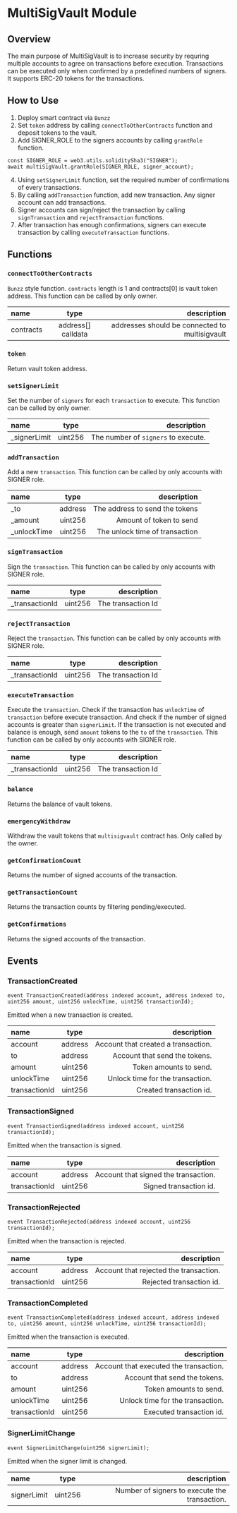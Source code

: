 # MultiSigVault Module

## Overview

The main purpose of MultiSigVault is to increase security by requring multiple accounts to agree on transactions before execution. Transactions can be executed only when confirmed by a predefined numbers of signers. It supports ERC-20 tokens for the transactions.

## How to Use
1. Deploy smart contract via `Bunzz`
2. Set `token` address by calling `connectToOtherContracts` function and deposit tokens to the vault.
3. Add SIGNER_ROLE to the signers accounts by calling `grantRole` function.

```
const SIGNER_ROLE = web3.utils.soliditySha3("SIGNER");
await multiSigVault.grantRole(SIGNER_ROLE, signer_account);
```

4. Using `setSignerLimit` function, set the required number of confirmations of every transactions.
5. By calling `addTransaction` function, add new transaction. Any signer account can add transactions.
6. Signer accounts can sign/reject the transaction by calling `signTransaction` and `rejectTransaction` functions.
7. After transaction has enough confirmations, signers can execute transaction by calling `executeTransaction` functions.

## Functions


### `connectToOtherContracts`

`Bunzz` style function.
`contracts` length is 1 and contracts[0] is vault token address.
This function can be called by only owner.

| name        | type             | description                                      |
| :---        |    :----:        |          ---:                                    |
| contracts   |address[] calldata| addresses should be connected to multisigvault   |

### `token`
Return vault token address.

### `setSignerLimit`

Set the number of `signers` for each `transaction` to execute.
This function can be called by only owner.

| name          | type              | description                           |
| :---          |    :----:         |          ---:                         |
| _signerLimit  |uint256            | The number of `signers` to execute.   |

### `addTransaction`

Add a new `transaction`.
This function can be called by only accounts with SIGNER role.

| name          | type              | description                       |
| :---          |    :----:         |          ---:                     |
| _to           |address            | The address to send the tokens    |
| _amount       |uint256            | Amount of token to send           |
| _unlockTime   |uint256            | The unlock time of transaction    |

### `signTransaction`

Sign the `transaction`.
This function can be called by only accounts with SIGNER role.

| name          | type              | description        |
| :---          |    :----:         |          ---:      |
| _transactionId|uint256            | The transaction Id |

### `rejectTransaction`

Reject the `transaction`.
This function can be called by only accounts with SIGNER role.

| name          | type              | description        |
| :---          |    :----:         |          ---:      |
| _transactionId|uint256            | The transaction Id |

### `executeTransaction`

Execute the `transaction`. Check if the transaction has `unlockTime` of `transaction` before execute transaction.
And check if the number of signed accounts is greater than `signerLimit`.
If the transaction is not executed and balance is enough, send `amount` tokens to the `to` of the `transaction`.
This function can be called by only accounts with SIGNER role.

| name          | type              | description        |
| :---          |    :----:         |          ---:      |
| _transactionId|uint256            | The transaction Id |

### `balance`

Returns the balance of vault tokens.

### `emergencyWithdraw`

Withdraw the vault tokens that `multisigvault` contract has. Only called by the owner.

### `getConfirmationCount`

Returns the number of signed accounts of the transaction.

### `getTransactionCount`

Returns the transaction counts by filtering pending/executed.

### `getConfirmations`

Returns the signed accounts of the transaction.

## Events


### TransactionCreated
```
event TransactionCreated(address indexed account, address indexed to, uint256 amount, uint256 unlockTime, uint256 transactionId);
```

Emitted when a new transaction is created.

| name          | type              | description                         |
| :---          |    :----:         |          ---:                       |
| account       |address            | Account that created a transaction. |
| to            |address            | Account that send the tokens.       |
| amount        |uint256            | Token amounts to send.              |
| unlockTime    |uint256            | Unlock time for the transaction.    |
| transactionId |uint256            | Created transaction id.             |

### TransactionSigned
```
event TransactionSigned(address indexed account, uint256 transactionId);
```

Emitted when the transaction is signed.

| name          | type              | description                          |
| :---          |    :----:         |          ---:                        |
| account       |address            | Account that signed the transaction. |
| transactionId |uint256            | Signed transaction id.               |

### TransactionRejected
```
event TransactionRejected(address indexed account, uint256 transactionId);
```

Emitted when the transaction is rejected.

| name          | type              | description                            |
| :---          |    :----:         |          ---:                          |
| account       |address            | Account that rejected the transaction. |
| transactionId |uint256            | Rejected transaction id.               |

### TransactionCompleted
```
event TransactionCompleted(address indexed account, address indexed to, uint256 amount, uint256 unlockTime, uint256 transactionId);
```

Emitted when the transaction is executed.

| name          | type              | description                            |
| :---          |    :----:         |          ---:                          |
| account       |address            | Account that executed the transaction. |
| to            |address            | Account that send the tokens.          |
| amount        |uint256            | Token amounts to send.                 |
| unlockTime    |uint256            | Unlock time for the transaction.       |
| transactionId |uint256            | Executed transaction id.               |

### SignerLimitChange
```
event SignerLimitChange(uint256 signerLimit);
```

Emitted when the signer limit is changed.

| name          | type              | description                                   |
| :---          |    :----:         |          ---:                                 |
| signerLimit   |uint256            | Number of signers to execute the transaction. |
